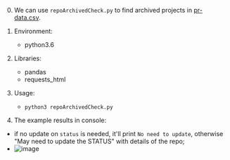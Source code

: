 0. We can use ``repoArchivedCheck.py`` to find archived projects in [pr-data.csv](https://github.com/TestingResearchIllinois/idoft/blob/main/pr-data.csv).

1. Environment:  
    - python3.6  

2. Libraries:  
    - pandas
    - requests_html

3. Usage:
    - ``python3 repoArchivedCheck.py``

4. The example results in console:  
- if no update on ```status``` is needed, it'll print ```No need to update```, otherwise "May need to update the STATUS" with details of the repo;
- ![image](https://user-images.githubusercontent.com/46290389/140616423-99be6835-eac5-4bf0-aab6-d8fcdc261665.png)

